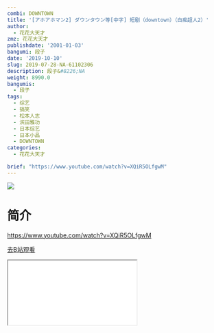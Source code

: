 ```yaml
---
combi: DOWNTOWN
title: '[アホアホマン2] ダウンタウン等[中字] 短剧（downtown）（白痴超人2）'
author:
  - 花花大天才
zmz: 花花大天才
publishdate: '2001-01-03'
bangumi: 段子
date: '2019-10-10'
slug: 2019-07-28-NA-61102306
description: 段子&#8226;NA
weight: 8990.0
bangumis:
  - 段子
tags:
  - 综艺
  - 搞笑
  - 松本人志
  - 滨田雅功
  - 日本综艺
  - 日本小品
  - DOWNTOWN
categories:
  - 花花大天才

brief: "https://www.youtube.com/watch?v=XQiR5OLfgwM"
---
```

![](https://raw.githubusercontent.com/tcgriffith/owaraisite/master/static/tmpimg/0c7220633ee27f23e57539bd2eb28da9e7f339b8.jpg.480.jpg)
# 简介  
https://www.youtube.com/watch?v=XQiR5OLfgwM  

[去B站观看](https://www.bilibili.com/video/av61102306/)
<div class ="resp-container"><iframe class="testiframe" src="//player.bilibili.com/player.html?aid=61102306"", scrolling="no", allowfullscreen="true" > </iframe></div> 
